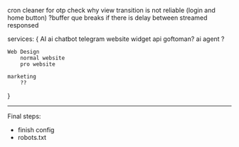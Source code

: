 cron cleaner for otp
check why view transition is not reliable (login and home button)
?buffer que breaks if there is delay between streamed responsed

services: {
    AI 
        ai chatbot
            telegram
            website widget
            api
            goftoman?
        ai agent
            ?

    Web Design
        normal website 
        pro website

    marketing
        ??
}

***
Final steps:
- finish config
- robots.txt
